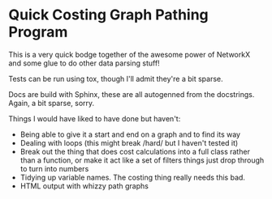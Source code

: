 Quick Costing Graph Pathing Program
===================================

This is a very quick bodge together of the awesome power of NetworkX and some glue to
do other data parsing stuff!

Tests can be run using tox, though I'll admit they're a bit sparse.

Docs are build with Sphinx, these are all autogenned from the docstrings. Again, a bit sparse, sorry.

Things I would have liked to have done but haven't:

* Being able to give it a start and end on a graph and to find its way
* Dealing with loops (this might break /hard/ but I haven't tested it)
* Break out the thing that does cost calculations into a full class rather than a function, or make it act like a set of filters things just drop through to turn into numbers
* Tidying up variable names. The costing thing really needs this bad.
* HTML output with whizzy path graphs

